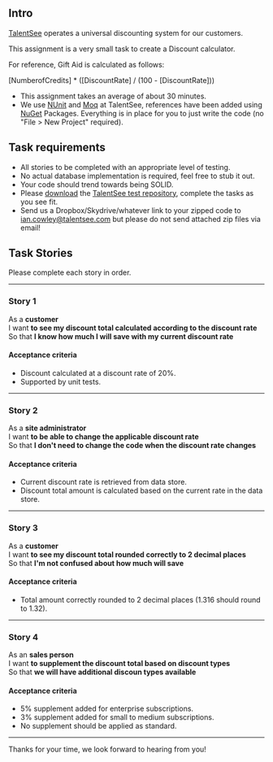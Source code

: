 ## Intro

[TalentSee](http://www.talentsee.com) operates a universal discounting system for our customers.

This assignment is a very small task to create a Discount calculator.

For reference, Gift Aid is calculated as follows:

[NumberofCredits] * ([DiscountRate] / (100 - [DiscountRate]))

- This assignment takes an average of about 30 minutes.
- We use [NUnit](http://www.nunit.org) and [Moq](http://code.google.com/p/moq) at TalentSee, references have been added using [NuGet](http://nuget.codeplex.com/) Packages. Everything is in place for you to just write the code (no "File > New Project" required).

## Task requirements

- All stories to be completed with an appropriate level of testing.
- No actual database implementation is required, feel free to stub it out.
- Your code should trend towards being SOLID.
- Please [download]( https://github.com/IanCowley/TalentSeeTechnicalTest) the [TalentSee test repository]( https://github.com/IanCowley/TalentSeeTechnicalTest), complete the tasks as you see fit.
- Send us a Dropbox/Skydrive/whatever link to your zipped code to ian.cowley@talentsee.com but please do not send attached zip files via email!

## Task Stories

Please complete each story in order.

---

### Story 1

As a **customer**  
I want **to see my discount total calculated according to the discount rate**  
So that **I know how much I will save with my current discount rate**

#### Acceptance criteria

- Discount calculated at a discount rate of 20%.
- Supported by unit tests.

---

### Story 2

As a **site administrator**  
I want **to be able to change the applicable discount rate**  
So that **I don't need to change the code when the discount rate changes**

#### Acceptance criteria

- Current discount rate is retrieved from data store.
- Discount total amount is calculated based on the current rate in the data store.

---

### Story 3

As a **customer**  
I want **to see my discount total rounded correctly to 2 decimal places**  
So that **I'm not confused about how much will save**

#### Acceptance criteria

- Total amount correctly rounded to 2 decimal places (1.316 should round to 1.32).

---

### Story 4

As an **sales person**  
I want **to supplement the discount total based on discount types**  
So that **we will have additional discoun types available**

#### Acceptance criteria

- 5% supplement added for enterprise subscriptions.
- 3% supplement added for small to medium subscriptions.
- No supplement should be applied as standard.

---

Thanks for your time, we look forward to hearing from you!